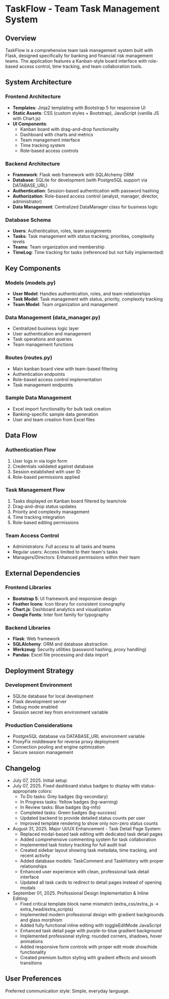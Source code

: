 # TaskFlow - Team Task Management System

## Overview
TaskFlow is a comprehensive team task management system built with Flask, designed specifically for banking and financial risk management teams. The application features a Kanban-style board interface with role-based access control, time tracking, and team collaboration tools.

## System Architecture

### Frontend Architecture
- **Templates**: Jinja2 templating with Bootstrap 5 for responsive UI
- **Static Assets**: CSS (custom styles + Bootstrap), JavaScript (vanilla JS with Chart.js)
- **UI Components**: 
  - Kanban board with drag-and-drop functionality
  - Dashboard with charts and metrics
  - Team management interface
  - Time tracking system
  - Role-based access controls

### Backend Architecture
- **Framework**: Flask web framework with SQLAlchemy ORM
- **Database**: SQLite for development (with PostgreSQL support via DATABASE_URL)
- **Authentication**: Session-based authentication with password hashing
- **Authorization**: Role-based access control (analyst, manager, director, administrator)
- **Data Management**: Centralized DataManager class for business logic

### Database Schema
- **Users**: Authentication, roles, team assignments
- **Tasks**: Task management with status tracking, priorities, complexity levels
- **Teams**: Team organization and membership
- **TimeLog**: Time tracking for tasks (referenced but not fully implemented)

## Key Components

### Models (models.py)
- **User Model**: Handles authentication, roles, and team relationships
- **Task Model**: Task management with status, priority, complexity tracking
- **Team Model**: Team organization and management

### Data Management (data_manager.py)
- Centralized business logic layer
- User authentication and management
- Task operations and queries
- Team management functions

### Routes (routes.py)
- Main kanban board view with team-based filtering
- Authentication endpoints
- Role-based access control implementation
- Task management endpoints

### Sample Data Management
- Excel import functionality for bulk task creation
- Banking-specific sample data generation
- User and team creation from Excel files

## Data Flow

### Authentication Flow
1. User logs in via login form
2. Credentials validated against database
3. Session established with user ID
4. Role-based permissions applied

### Task Management Flow
1. Tasks displayed on Kanban board filtered by team/role
2. Drag-and-drop status updates
3. Priority and complexity management
4. Time tracking integration
5. Role-based editing permissions

### Team Access Control
- Administrators: Full access to all tasks and teams
- Regular users: Access limited to their team's tasks
- Managers/Directors: Enhanced permissions within their team

## External Dependencies

### Frontend Libraries
- **Bootstrap 5**: UI framework and responsive design
- **Feather Icons**: Icon library for consistent iconography
- **Chart.js**: Dashboard analytics and visualization
- **Google Fonts**: Inter font family for typography

### Backend Libraries
- **Flask**: Web framework
- **SQLAlchemy**: ORM and database abstraction
- **Werkzeug**: Security utilities (password hashing, proxy handling)
- **Pandas**: Excel file processing and data import

## Deployment Strategy

### Development Environment
- SQLite database for local development
- Flask development server
- Debug mode enabled
- Session secret key from environment variable

### Production Considerations
- PostgreSQL database via DATABASE_URL environment variable
- ProxyFix middleware for reverse proxy deployment
- Connection pooling and engine optimization
- Secure session management

## Changelog
- July 07, 2025. Initial setup
- July 07, 2025. Fixed dashboard status badges to display with status-appropriate colors:
  - To Do tasks: Grey badges (bg-secondary)
  - In Progress tasks: Yellow badges (bg-warning)
  - In Review tasks: Blue badges (bg-info)
  - Completed tasks: Green badges (bg-success)
  - Updated backend to provide detailed status counts per user
  - Improved template rendering to show only non-zero status counts
- August 31, 2025. Major UI/UX Enhancement - Task Detail Page System:
  - Replaced modal-based task editing with dedicated task detail pages
  - Added comprehensive commenting system for task collaboration
  - Implemented task history tracking for full audit trail
  - Created sidebar layout showing task metadata, time tracking, and recent activity
  - Added database models: TaskComment and TaskHistory with proper relationships
  - Enhanced user experience with clean, professional task detail interface
  - Updated all task cards to redirect to detail pages instead of opening modals
- September 01, 2025. Professional Design Implementation & Inline Editing:
  - Fixed critical template block name mismatch (extra_css/extra_js → extra_head/extra_scripts)
  - Implemented modern professional design with gradient backgrounds and glass morphism
  - Added fully functional inline editing with toggleEditMode JavaScript
  - Enhanced task detail page with purple-to-blue gradient background
  - Implemented professional styling: rounded corners, shadows, hover animations
  - Added responsive form controls with proper edit mode show/hide functionality
  - Created premium button styling with gradient effects and smooth transitions

## User Preferences
Preferred communication style: Simple, everyday language.